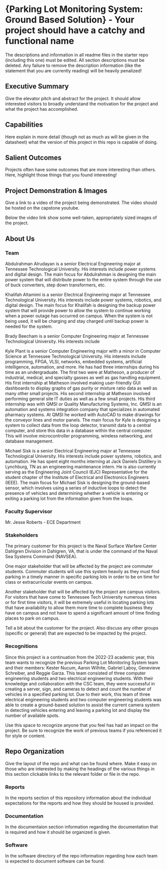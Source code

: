# {Parking Lot Monitoring System: Ground Based Solution} - Your project should have a catchy and functional name

The descriptions and information in all readme files in the starter repo (including this one) must be edited. All section descriptions must be deleted. Any failure to remove the description information (like the statement that you are currently reading) will be heavily penalized!

## Executive Summary

Give the elevator pitch and abstract for the project. It should allow interested visitors to broadly understand the motivation for the project and what the project has accomplished.


## Capabilities

Here explain in more detail (though not as much as will be given in the datasheet) what the version of this project in this repo is capable of doing.


## Salient Outcomes

Projects often have some outcomes that are more interesting than others. Here, highlight those things that you found interesting!


## Project Demonstration & Images

Give a link to a video of the project being demonstrated. The video should be hosted on the capstone youtube.

Below the video link show some well-taken, appropriately sized images of the project.


## About Us

### Team

Abdulrahman Alrudayan is a senior Electrical Engineering major at Tennessee Technological University.  His interests include power systems and digital design.  The main focus for Abdulrahman is designing the main power system that will distribute power to the entire system through the use of buck converters, step down transformers, etc.

Khalifah Altamimi is a senior Electrical Engineering major at Tennessee Technological University.  His interests include power systems, robotics, and digital design.  The main focus for Khalifah is designing the backup power system that will provide power to allow the system to continue working when a power outage has occurred on campus.  When the system is not being used, it will be charging and stay charged until backup power is needed for the system.

Brady Beecham is a senior Computer Engineering major at Tennessee Technological University.  His interests include

Kyle Plant is a senior Computer Engineering major with a minor in Computer Science at Tennessee Technological University.  His interests include programming, FPGA, VLSI, networks, embedded systems, artificial intelligence, automation, and more. He has had three internships during his time as an undergraduate. The first two were at Matheson, a producer of industrial, medical, and specialty gasses as well as gas handling equipment. His first internship at Matheson involved making user-friendly GUI dashboards to display graphs of gas purity or mixture ratio data as well as many other small projects. His second internship at Matheson involved performing general site IT duties as well as a few small projects. His third internship was with QMSI or Quality Manufacturing Systems, Inc. QMSI is an automation and systems integration company that specializes in automated pharmacy systems. At QMSI he worked with AutoCAD to make drawings for the conveyor lines and motor panels. The main focus for Kyle is designing a system to collect data from the loop detector, transmit data to a central computer, and store this data in a database within the central computer. This will involve microcontroller programming, wireless networking, and database management.

Michael Sisk is a senior Electrical Engineering major at Tennessee Technological University.  His interests include power systems, robotics, and automation.  He has spent eight months interning at Jack Daniels Distillery in Lynchburg, TN as an engineering maintenance intern.  He is also currently serving as the Engineering Joint Council (EJC) Representative for the student chapter of the Institute of Electrical and Electronics Engineers (IEEE).  The main focus for Michael Sisk is designing the ground-based sensor, which involves using a series of inductive loops to detect the presence of vehicles and determining whether a vehicle is entering or exiting a parking lot from the information given from the loops.



### Faculty Supervisor

Mr. Jesse Roberts - ECE Department

### Stakeholders

The primary customer for this project is the Naval Surface Warfare Center Dahlgren Division in Dahlgren, VA, that is under the command of the Naval Sea Systems Command (NAVSEA). 

One major stakeholder that will be affected by the project are commuter students.  Commuter students will use this system heavily as they must find parking in a timely manner in specific parking lots in order to be on time for class or extracurricular events on campus.

Another stakeholder that will be affected by the project are campus visitors.  For visitors that have come to Tennessee Tech University numerous times or for first time visitors, it will be extremely useful in locating parking lots that have availability to allow them more time to complete business they have on campus and not have to spend a significant amount of time finding places to park on campus.

Tell a bit about the customer for the project. Also discuss any other groups (specific or general) that are expected to be impacted by the project.

### Recognitions

Since this project is a continuation from the 2022-23 academic year, this team wants to recognize the previous Parking Lot Monitoring System team and their members: Kester Nucum, Aaron Wilhite, Gabriel Laboy, Genevieve Schreiber, and Reggie Garza.  This team consisted of three computer engineering students and two electrical engineering students.  With their knowledge and collaboration with the CSC team, they were successful in creating a server, sign, and cameras to detect and count the number of vehicles in a specified parking lot.  Due to their work, this team of three electrical engineering students and two computer engineering students was able to create a ground-based solution to assist the current camera system in detecting vehicles entering and leaving a parking lot and display the number of available spots.

Use this space to recognize anyone that you feel has had an impact on the project. Be sure to recognize the work of previous teams if you referenced it for style or content. 

## Repo Organization

Give the layout of the repo and what can be found where. Make it easy on those who are interested by making the headings of the various things in this section clickable links to the relevant folder or file in the repo.


### Reports

In the reports section of this repository information about the individual expectations for the reports and how they should be housed is provided.

### Documentation

In the documentaion section information regarding the documentation that is required and how it should be organized is given.

### Software

In the software directory of the repo information regarding how each team is expected to document software can be found.
